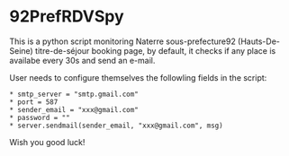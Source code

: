 # 92PrefRDVSpy

This is a python script monitoring Naterre sous-prefecture92 (Hauts-De-Seine) titre-de-séjour booking page, by default, it checks if any place is availabe every 30s and send an e-mail.

User needs to configure themselves the followling fields in the script:

	* smtp_server = "smtp.gmail.com"
	* port = 587
	* sender_email = "xxx@gmail.com"
	* password = ""
	* server.sendmail(sender_email, "xxx@gmail.com", msg)
  
Wish you good luck!
